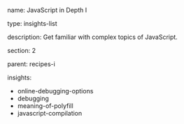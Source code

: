 name: JavaScript in Depth I

type: insights-list

description: Get familiar with complex topics of JavaScript.

section: 2

parent: recipes-i

insights:
  - online-debugging-options
  - debugging
  - meaning-of-polyfill
  - javascript-compilation
